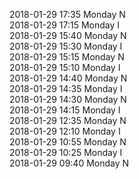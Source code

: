 2018-01-29 17:35 Monday  N  
2018-01-29 17:15 Monday  I  
2018-01-29 15:40 Monday  N  
2018-01-29 15:30 Monday  I  
2018-01-29 15:15 Monday  N  
2018-01-29 15:10 Monday  I  
2018-01-29 14:40 Monday  N  
2018-01-29 14:35 Monday  I  
2018-01-29 14:30 Monday  N  
2018-01-29 14:15 Monday  I  
2018-01-29 12:35 Monday  N  
2018-01-29 12:10 Monday  I  
2018-01-29 10:55 Monday  N  
2018-01-29 10:25 Monday  I  
2018-01-29 09:40 Monday  N  
